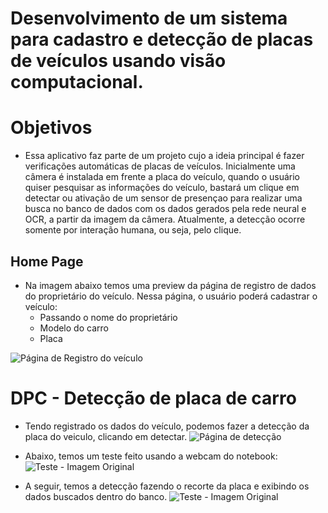 # Desenvolvimento de um sistema para cadastro e detecção de placas de veículos usando visão computacional.
# Objetivos
- Essa aplicativo faz parte de um projeto cujo a ideia principal é fazer verificações automáticas de placas de veículos.
Inicialmente uma câmera é instalada em frente a placa do veículo, quando o usuário quiser pesquisar as informações do veículo, bastará um clique em detectar
ou ativação de um sensor de presençao para realizar uma busca no banco de dados com os dados gerados pela rede neural e OCR, a partir da imagem da câmera. Atualmente,
a detecção ocorre somente por interação humana, ou seja, pelo clique.

## Home Page
- Na imagem abaixo temos uma preview da página de registro de dados do proprietário do veículo.
Nessa página, o usuário poderá cadastrar o veículo: 
  - Passando o nome do proprietário
  - Modelo do carro
  - Placa
  
![Página de Registro do veículo](https://github.com/hewertonfl/Dash_Plate-3/blob/master/img/Registro.jpg)

# DPC - Detecção de placa de carro

- Tendo registrado os dados do veículo, podemos fazer a detecção da placa do veiculo, clicando em detectar.
![Página de detecção](https://github.com/hewertonfl/Dash_Plate-3/blob/master/img/detecção.jpg)

- Abaixo, temos um teste feito usando a webcam do notebook:
![Teste - Imagem Original](https://github.com/hewertonfl/Dash_Plate-3/blob/master/img/Teste2.jpg)

- A seguir, temos a detecção fazendo o recorte da placa e exibindo os dados buscados dentro do banco.
![Teste - Imagem Original](https://github.com/hewertonfl/Dash_Plate-3/blob/master/img/Teste1.jpg)
